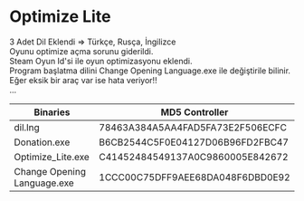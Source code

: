 # Optimize Lite
3 Adet Dil Eklendi => Türkçe, Rusça, İngilizce </br>
Oyunu optimize açma sorunu giderildi.</br>
Steam Oyun Id'si ile oyun optimizasyonu eklendi.</br>
Program başlatma dilini Change Opening Language.exe ile değiştirile bilinir.</br>
Eğer eksik bir araç var ise hata veriyor!!</br>
...</br>

Binaries | MD5 Controller
------------ | -------------
dil.lng | 78463A384A5AA4FAD5FA73E2F506ECFC
Donation.exe | B6CB2544C5F0E04127D06B96FD2FBC47
Optimize_Lite.exe | C41452484549137A0C9860005E842672
Change Opening Language.exe | 1CCC00C75DFF9AEE68DA048F6DBD0E92
